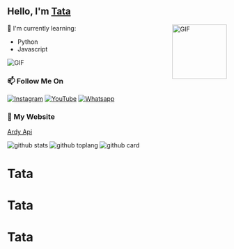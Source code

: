 ## Hello, I'm [Tata](https://youtube.com/channel/UCknk_haLAXEdanwt8aq44_Q)

<img align="right" alt="GIF" height="125px" src="https://media.giphy.com/media/0YLMNYmGyMfcqRX1j1/source.gif" />

:page_with_curl: I'm currently learning:
- Python
- Javascript

<img align="center" fit="fill" alt="GIF" src="https://media.giphy.com/media/836HiJc7pgzy8iNXCn/giphy.gif" />

### 📫 Follow Me On
<a href="https://www.instagram.com/nat_kusumah" target="_blank"><img src="https://img.shields.io/badge/Instagram-%23E4405F.svg?&style=flat-square&logo=instagram&logoColor=white" alt="Instagram"></a>
<a href="https://youtube.com/" target="_blank"><img src="https://img.shields.io/badge/YouTube-%231877F2.svg?&style=flat-square&logo=YouTube&logoColor=white" alt="YouTube"></a>
<a href="https://wa.me/6289668014332" target="_blank"><img src="https://img.shields.io/badge/Whatsapp-%808080.svg?&style=flat-square&logo=Whatsapp&logoColor=white" alt="Whatsapp"></a>

### 📶 My Website
<a href="https://app.ardyapi.rf.gd/" target="_blank">Ardy Api</a>

![github stats](https://github-readme-stats.vercel.app/api?username=ArdyBotzz&show_icons=true&theme=radical)
![github toplang](https://github-readme-stats.vercel.app/api/top-langs/?username=ArdyBotzz&layout=compact&theme=nightowl)
![github card](https://github-readme-stats.vercel.app/api/pin/?username=ArdyBotzz&repo=BaseBot&theme=dark)
# Tata
# Tata
# Tata
